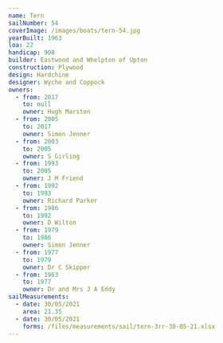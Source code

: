 ```yaml
---
name: Tern
sailNumber: 54
coverImage: /images/boats/tern-54.jpg
yearBuilt: 1963
loa: 22
handicap: 908
builder: Eastwood and Whelpton of Upton
construction: Plywood
design: Hardchine
designer: Wyche and Coppock
owners:
  - from: 2017
    to: null
    owner: Hugh Marston
  - from: 2005
    to: 2017
    owner: Simon Jenner
  - from: 2003
    to: 2005
    owner: S Girling
  - from: 1993
    to: 2005
    owner: J M Friend
  - from: 1992
    to: 1993
    owner: Richard Parker
  - from: 1986
    to: 1992
    owner: D Wilton
  - from: 1979
    to: 1986
    owner: Simon Jenner
  - from: 1977
    to: 1979
    owner: Dr C Skipper
  - from: 1963
    to: 1977
    owner: Dr and Mrs J A Eddy
sailMeasurements:
  - date: 30/05/2021
    area: 21.35
  - date: 30/05/2021
    forms: /files/measurements/sail/tern-3rr-30-05-21.xlsx
---
```

